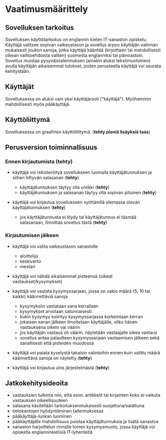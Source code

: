 # Vaatimusmäärittely

## Sovelluksen tarkoitus

Sovelluksen käyttötarkoitus on englannin kielen IT-sanaston opiskelu. Käyttäjä valitsee sopivan vaikeustason ja sovellus arpoo käyttäjän valinnan mukaisesti joukon sanoja, jotka käyttäjä kääntää (kirjoittaen tai mahdollisesti oikean vaihtoehdoista valiten) suomesta englanniksi tai päinvastoin. Sovellus muistaa pysyväistallennuksen (ainakin aluksi tekstimuotoinen) avulla käyttäjän aikaisemmat tulokset, joiden perusteella käyttäjä voi seurata kehitystään.

## Käyttäjät

Sovelluksessa on aluksi vain yksi käyttäjärooli ("käyttäjä"). Myöhemmin mahdollisesti myös pääkäyttäjä.

## Käyttöliittymä

Sovelluksessa on graafinen käyttöliittymä. (**tehty pieniä lisäyksiä taas**)

## Perusversion toiminnallisuus

### Ennen kirjautumista (**tehty**)

- käyttäjä voi rekisteröityä sovellukseen luomalla käyttäjätunnuksen ja siihen liittyvän salasanan (**tehty**)
  - käyttäjätunnuksen täytyy olla uniikki (**tehty**)
  - käyttäjätunnuksen ja salasanan täytyy olla sopivan pituinen (**tehty**)

- käyttäjä voi kirjautua sovellukseen syöttämllä olemassa olevan käyttäjätunnuksen (**tehty**)
  - jos käyttäjätunnusta ei löydy tai käyttäjätunnus ei täsmää salasanaan, ilmoittaa sovellus tästä (**tehty**)

### Kirjautumisen jälkeen

- käyttäjä voi valita vaikeustason sanastolle
  - aloittelija
  - keskiverto
  - mestari
 
- käyttäjä voi nähdä aikaisemmat pisteensä (oikeat vastaukset/kysymykset)

- käyttäjä voi vastata kysymyssarjaan, jossa on vakio määrä (5, 10 tai kaikki) käännettäviä sanoja
  - kysymyksiin vastataan sana kerrallaan
  - kysymykset arvotaan satunnaisesti
  - kukin kysymys esiintyy kysymyssarjassa korkeintaan kerran
  - jokaisen sanan jälkeen ilmoitetaan käyttäjälle, oliko hänen vastauksena oikein vai väärin 
  - jos käyttäjän vastaus oli väärin, näytetään vastaajalle oikea vastaus
  - sovellus antaa palautteen kysymyssarjaan vastaamisen jälkeen sekä sanallisesti että pisteiden muodossa

- käyttäjä voi palata kyselystä takaisin valintoihin ennen kuin valittu määrä käännettävä sanoja on näytetty (**tehty**)
- käyttäjä voi kirjautua ulos järjestelmästä (**tehty**)

## Jatkokehitysideoita

- vastauksien tulkinta niin, että esim. artikkelit tai kirjainten koko ei vaikuta vastauksen oikeellisuuteen
- salasana käsitellään tarkoituksenmukaisesti suojattuna/salattuna
- tietokantojen hyödyntäminen tallennuksessa
- pääkäyttäjä-luokan luominen
- pääkäyttäjälle mahdollisuus poistaa käyttäjätunnuksia ja lisätä sanastoa
- sanaston harjoittelun rinnalle toinen kysymysmuoto, jossa käyttäjä voi opiskella englanninkielisiä IT-lyhenteitä

